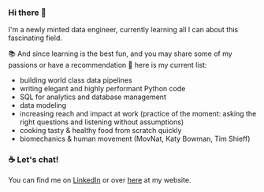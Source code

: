 ### Hi there 👋

I'm a newly minted data engineer, currently learning all I can about this fascinating field.

📚 And since learning is the best fun, and you may share some of my passions or have a recommendation 🙏 here is my current list:
  - building world class data pipelines
  - writing elegant and highly performant Python code
  - SQL for analytics and database management
  - data modeling
  - increasing reach and impact at work (practice of the moment: asking the right questions and listening without assumptions)
  - cooking tasty & healthy food from scratch quickly
  - biomechanics & human movement (MovNat, Katy Bowman, Tim Shieff)

### ☕️ Let's chat!
You can find me on [LinkedIn](https://www.linkedin.com/in/satiolasz/) or over [here](https://www.satiolasz.com) at my website.

<!--
**satiolasz/satiolasz** is a ✨ _special_ ✨ repository because its `README.md` (this file) appears on your GitHub profile.

Here are some ideas to get you started:

- 🔭 I’m currently working on ...
- 🌱 I’m currently learning ...
- 👯 I’m looking to collaborate on ...
- 🤔 I’m looking for help with ...
- 💬 Ask me about ...
- 📫 How to reach me: ...
- 😄 Pronouns: ...
- ⚡ Fun fact: ...
-->
